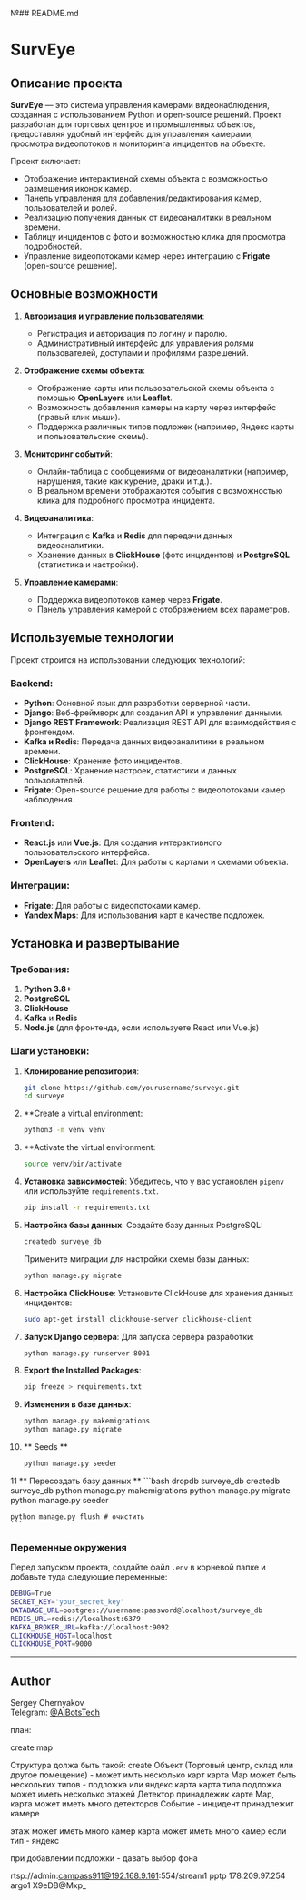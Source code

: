 №## README.md

# SurvEye

## Описание проекта

**SurvEye** — это система управления камерами видеонаблюдения, созданная с использованием Python и open-source решений. Проект разработан для торговых центров и промышленных объектов, предоставляя удобный интерфейс для управления камерами, просмотра видеопотоков и мониторинга инцидентов на объекте.

Проект включает:
- Отображение интерактивной схемы объекта с возможностью размещения иконок камер.
- Панель управления для добавления/редактирования камер, пользователей и ролей.
- Реализацию получения данных от видеоаналитики в реальном времени.
- Таблицу инцидентов с фото и возможностью клика для просмотра подробностей.
- Управление видеопотоками камер через интеграцию с **Frigate** (open-source решение).

## Основные возможности

1. **Авторизация и управление пользователями**:
   - Регистрация и авторизация по логину и паролю.
   - Административный интерфейс для управления ролями пользователей, доступами и профилями разрешений.

2. **Отображение схемы объекта**:
   - Отображение карты или пользовательской схемы объекта с помощью **OpenLayers** или **Leaflet**.
   - Возможность добавления камеры на карту через интерфейс (правый клик мыши).
   - Поддержка различных типов подложек (например, Яндекс карты и пользовательские схемы).

3. **Мониторинг событий**:
   - Онлайн-таблица с сообщениями от видеоаналитики (например, нарушения, такие как курение, драки и т.д.).
   - В реальном времени отображаются события с возможностью клика для подробного просмотра инцидента.

4. **Видеоаналитика**:
   - Интеграция с **Kafka** и **Redis** для передачи данных видеоаналитики.
   - Хранение данных в **ClickHouse** (фото инцидентов) и **PostgreSQL** (статистика и настройки).

5. **Управление камерами**:
   - Поддержка видеопотоков камер через **Frigate**.
   - Панель управления камерой с отображением всех параметров.

## Используемые технологии

Проект строится на использовании следующих технологий:

### Backend:
- **Python**: Основной язык для разработки серверной части.
- **Django**: Веб-фреймворк для создания API и управления данными.
- **Django REST Framework**: Реализация REST API для взаимодействия с фронтендом.
- **Kafka и Redis**: Передача данных видеоаналитики в реальном времени.
- **ClickHouse**: Хранение фото инцидентов.
- **PostgreSQL**: Хранение настроек, статистики и данных пользователей.
- **Frigate**: Open-source решение для работы с видеопотоками камер наблюдения.

### Frontend:
- **React.js** или **Vue.js**: Для создания интерактивного пользовательского интерфейса.
- **OpenLayers** или **Leaflet**: Для работы с картами и схемами объекта.

### Интеграции:
- **Frigate**: Для работы с видеопотоками камер.
- **Yandex Maps**: Для использования карт в качестве подложек.
  
## Установка и развертывание

### Требования:

1. **Python 3.8+**
2. **PostgreSQL**
3. **ClickHouse**
4. **Kafka** и **Redis**
5. **Node.js** (для фронтенда, если используете React или Vue.js)

### Шаги установки:

1. **Клонирование репозитория**:
   ```bash
   git clone https://github.com/yourusername/surveye.git
   cd surveye
   ```

2. **Create a virtual environment:
    ```bash
    python3 -m venv venv
    ```

3. **Activate the virtual environment:
    ```bash
    source venv/bin/activate
    ```

4. **Установка зависимостей**:
   Убедитесь, что у вас установлен `pipenv` или используйте `requirements.txt`.
   ```bash
   pip install -r requirements.txt
   ```

5. **Настройка базы данных**:
   Создайте базу данных PostgreSQL:
   ```bash
   createdb surveye_db
   ```

   Примените миграции для настройки схемы базы данных:
   ```bash
   python manage.py migrate
   ```

6. **Настройка ClickHouse**:
   Установите ClickHouse для хранения данных инцидентов:
   ```bash
   sudo apt-get install clickhouse-server clickhouse-client
   ```

7. **Запуск Django сервера**:
   Для запуска сервера разработки:
   ```bash
   python manage.py runserver 8001
   ```

8. **Export the Installed Packages**:
    ```bash
    pip freeze > requirements.txt
    ```

9. **Изменения в базе данных**:
    ```bash
    python manage.py makemigrations
    python manage.py migrate
   ```
10. ** Seeds **
    ```bash
    python manage.py seeder
    ```
11 ** Пересоздать базу данных **
    ```bash
    dropdb surveye_db 
    createdb surveye_db
    python manage.py makemigrations
    python manage.py migrate
    python manage.py seeder

    python manage.py flush # очистить
    ```

### Переменные окружения

Перед запуском проекта, создайте файл `.env` в корневой папке и добавьте туда следующие переменные:

```bash
DEBUG=True
SECRET_KEY='your_secret_key'
DATABASE_URL=postgres://username:password@localhost/surveye_db
REDIS_URL=redis://localhost:6379
KAFKA_BROKER_URL=kafka://localhost:9092
CLICKHOUSE_HOST=localhost
CLICKHOUSE_PORT=9000
```

---

## Author

Sergey Chernyakov  
Telegram: [@AIBotsTech](https://t.me/AIBotsTech)



план:

  create map

Структура должа быть такой:
  create Объект (Торговый центр, склад или другое помещение) - может имть несколько карт
  карта Map может быть нескольких типов - подложка или яндекс карта
  карта типа подложка может иметь несколько этажей
  Детектор принадлежик карте Map, карта может иметь много детекторов
  Событие - инцидент принадлежит камере

  этаж может иметь много камер
  карта может иметь много камер если тип - яндекс


  при добавлении подложки - давать выбор фона


rtsp://admin:campass911@192.168.9.161:554/stream1
pptp 178.209.97.254 argo1 X9eDB@Mxp_

